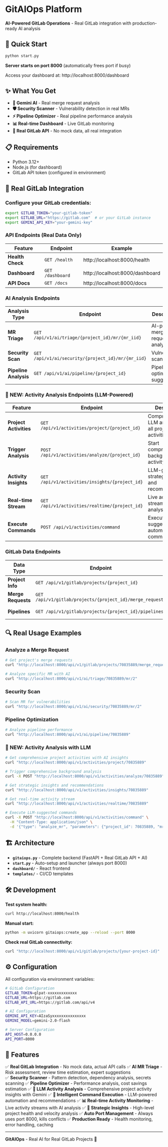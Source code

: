 # GitAIOps Platform

**AI-Powered GitLab Operations** - Real GitLab integration with production-ready AI analysis

## 🚀 Quick Start

```bash
python start.py
```

**Server starts on port 8000** (automatically frees port if busy)

Access your dashboard at: http://localhost:8000/dashboard

## ✨ What You Get

- **🤖 Gemini AI** - Real merge request analysis
- **🛡️ Security Scanner** - Vulnerability detection in real MRs
- **⚡ Pipeline Optimizer** - Real pipeline performance analysis
- **📊 Real-time Dashboard** - Live GitLab monitoring  
- **🔧 Real GitLab API** - No mock data, all real integration

## 📋 Requirements

- Python 3.12+
- Node.js (for dashboard)
- GitLab API token (configured in environment)

## 🎯 Real GitLab Integration

### Configure your GitLab credentials:
```bash
export GITLAB_TOKEN="your-gitlab-token"
export GITLAB_URL="https://gitlab.com"  # or your GitLab instance
export GEMINI_API_KEY="your-gemini-key"
```

### API Endpoints (Real Data Only)

| Feature | Endpoint | Example |
|---------|----------|---------|
| **Health Check** | `GET /health` | http://localhost:8000/health |
| **Dashboard** | `GET /dashboard` | http://localhost:8000/dashboard |
| **API Docs** | `GET /docs` | http://localhost:8000/docs |

### AI Analysis Endpoints

| Analysis Type | Endpoint | Description |
|---------------|----------|-------------|
| **MR Triage** | `GET /api/v1/ai/triage/{project_id}/mr/{mr_iid}` | AI-powered merge request analysis |
| **Security Scan** | `GET /api/v1/ai/security/{project_id}/mr/{mr_iid}` | Vulnerability scanning |
| **Pipeline Analysis** | `GET /api/v1/ai/pipeline/{project_id}` | Pipeline optimization suggestions |

### 🧠 NEW: Activity Analysis Endpoints (LLM-Powered)

| Feature | Endpoint | Description |
|---------|----------|-------------|
| **Project Activities** | `GET /api/v1/activities/project/{project_id}` | Comprehensive LLM analysis of all project activities |
| **Trigger Analysis** | `POST /api/v1/activities/analyze/{project_id}` | Start comprehensive background activity analysis |
| **Activity Insights** | `GET /api/v1/activities/insights/{project_id}` | LLM-generated strategic insights and recommendations |
| **Real-time Stream** | `GET /api/v1/activities/realtime/{project_id}` | Live activity stream with AI analysis |
| **Execute Commands** | `POST /api/v1/activities/command` | Execute LLM-suggested automation commands |

### GitLab Data Endpoints

| Data Type | Endpoint | Description |
|-----------|----------|-------------|
| **Project Info** | `GET /api/v1/gitlab/projects/{project_id}` | Get project details |
| **Merge Requests** | `GET /api/v1/gitlab/projects/{project_id}/merge_requests` | List project MRs |
| **Pipelines** | `GET /api/v1/gitlab/projects/{project_id}/pipelines` | List project pipelines |

## 🔍 Real Usage Examples

### Analyze a Merge Request
```bash
# Get project's merge requests
curl "http://localhost:8000/api/v1/gitlab/projects/70835889/merge_requests"

# Analyze specific MR with AI
curl "http://localhost:8000/api/v1/ai/triage/70835889/mr/2"
```

### Security Scan
```bash
# Scan MR for vulnerabilities
curl "http://localhost:8000/api/v1/ai/security/70835889/mr/2"
```

### Pipeline Optimization
```bash
# Analyze pipeline performance
curl "http://localhost:8000/api/v1/ai/pipeline/70835889"
```

### 🚀 NEW: Activity Analysis with LLM

```bash
# Get comprehensive project activities with AI insights
curl "http://localhost:8000/api/v1/activities/project/70835889"

# Trigger comprehensive background analysis
curl -X POST "http://localhost:8000/api/v1/activities/analyze/70835889"

# Get strategic insights and recommendations
curl "http://localhost:8000/api/v1/activities/insights/70835889"

# Get real-time activity stream
curl "http://localhost:8000/api/v1/activities/realtime/70835889"

# Execute LLM-suggested commands
curl -X POST "http://localhost:8000/api/v1/activities/command" \
  -H "Content-Type: application/json" \
  -d '{"type": "analyze_mr", "parameters": {"project_id": 70835889, "mr_id": 2}}'
```

## 🏗️ Architecture

- **`gitaiops.py`** - Complete backend (FastAPI + Real GitLab API + AI)
- **`start.py`** - Auto-setup and launcher (always port 8000)
- **`dashboard/`** - React frontend
- **`templates/`** - CI/CD templates

## 🛠️ Development

**Test system health:**
```bash
curl http://localhost:8000/health
```

**Manual start:**
```bash
python -m uvicorn gitaiops:create_app --reload --port 8000
```

**Check real GitLab connectivity:**
```bash
curl "http://localhost:8000/api/v1/gitlab/projects/{your-project-id}"
```

## ⚙️ Configuration

All configuration via environment variables:

```bash
# GitLab Configuration
GITLAB_TOKEN=glpat-xxxxxxxxxxxxx
GITLAB_URL=https://gitlab.com
GITLAB_API_URL=https://gitlab.com/api/v4

# AI Configuration  
GEMINI_API_KEY=AIzaSyxxxxxxxxxxxxxxx
GEMINI_MODEL=gemini-2.0-flash

# Server Configuration
API_HOST=0.0.0.0
API_PORT=8000
```

## 🚀 Features

✅ **Real GitLab Integration** - No mock data, actual API calls
✅ **AI MR Triage** - Risk assessment, review time estimation, expert suggestions  
✅ **Security Scanner** - Pattern detection, dependency analysis, secrets scanning
✅ **Pipeline Optimizer** - Performance analysis, cost savings estimation
✅ **🧠 LLM Activity Analysis** - Comprehensive project activity insights with Gemini
✅ **🤖 Intelligent Command Execution** - LLM-powered automation and recommendations
✅ **📊 Real-time Activity Monitoring** - Live activity streams with AI analysis
✅ **🎯 Strategic Insights** - High-level project health and velocity analysis
✅ **Auto Port Management** - Always uses port 8000, kills conflicts
✅ **Production Ready** - Health monitoring, error handling, caching

---

**GitAIOps** - Real AI for Real GitLab Projects 🚀